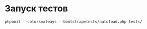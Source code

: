 Запуск тестов
=============

```
phpunit --colors=always --bootstrap=tests/autoload.php tests/
```

